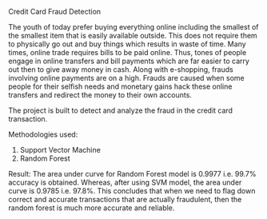 Credit Card Fraud Detection

The youth of today prefer buying everything online including the smallest of the smallest item that is easily available outside. This does not require them to physically go out and buy things which results in waste of time. Many times, online trade requires bills to be paid online. Thus, tones of people engage in online transfers and bill payments which are far easier to carry out then to give away money in cash. Along with e-shopping, frauds involving online payments are on a high. Frauds are caused when some people for their selfish needs and monetary gains hack these online transfers and redirect the money to their own accounts.

The project is built to detect and analyze the fraud in the credit card transaction.

Methodologies used:
1. Support Vector Machine
2. Random Forest

Result:
The area under curve for Random Forest model is 0.9977 i.e. 99.7% accuracy is obtained. Whereas, after using SVM model, the area under curve is 0.9785 i.e. 97.8%.
This concludes that when we need to flag down correct and accurate transactions that are actually fraudulent, then the random forest is much more accurate and reliable.
